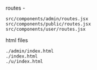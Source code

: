routes - 
```
src/components/admin/routes.jsx
src/components/public/routes.jsx
src/components/user/routes.jsx
```
html files
```
./admin/index.html
./index.html
./u/index.html
```
